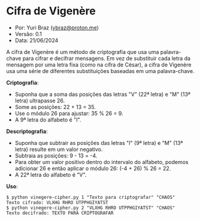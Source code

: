 # Cifra de Vigenère

- Por: Yuri Braz (ybraz@proton.me)
- Versão: 0.1
- Data: 21/06/2024

A cifra de Vigenère é um método de criptografia que usa uma palavra-chave para cifrar e decifrar mensagens. 
Em vez de substituir cada letra da mensagem por uma letra fixa (como na cifra de César), 
a cifra de Vigenère usa uma série de diferentes substituições baseadas em uma palavra-chave.

**Criptografia**:
- Suponha que a soma das posições das letras "V" (22ª letra) e "M" (13ª letra) ultrapasse 26.
- Some as posições: 22 + 13 = 35.
- Use o módulo 26 para ajustar: 35 % 26 = 9.
- A 9ª letra do alfabeto é "I".

**Descriptografia**:
- Suponha que subtrair as posições das letras "I" (9ª letra) e "M" (13ª letra) resulte em um valor negativo.
- Subtraia as posições: 9 - 13 = -4.
- Para obter um valor positivo dentro do intervalo do alfabeto, podemos adicionar 26 e então aplicar o módulo 26: (-4 + 26) % 26 = 22.
- A 22ª letra do alfabeto é "V".

**Uso**: 
```
$ python vinegere-cipher.py 1 "Texto para criptografar" "CHAOS" 
Texto cifrado: VLXHG RHRO UTPPHGIYATST
$ python vinegere-cipher.py 2 "VLXHG RHRO UTPPHGIYATST" "CHAOS"
Texto decifrado: TEXTO PARA CRIPTOGRAFAR
```
